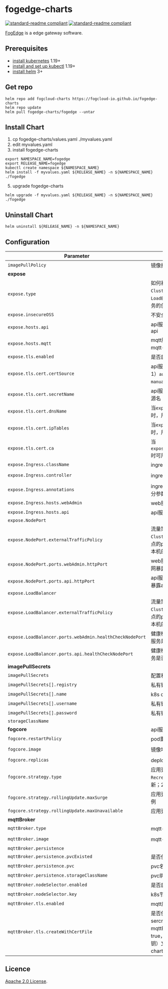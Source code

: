 # fogedge-charts
[![standard-readme compliant](https://img.shields.io/badge/licence-Apache%202.0-blue)](https://www.apache.org/licenses/LICENSE-2.0) [![standard-readme compliant](https://img.shields.io/static/v1?label=official&message=demo&color=<COLOR>)](https://app.fogcloud.io)

[FogEdge]() is a edge gateway software.

## Prerequisites

- [install kubernetes](https://docs.k3s.io/installation) 1.19+ 
- [install and set up kubectl](https://kubernetes.io/docs/tasks/tools/install-kubectl-linux/) 1.19+
- [install helm](https://helm.sh/docs/intro/install/) 3+

## Get repo

```console
helm repo add fogcloud-charts https://fogcloud-io.github.io/fogedge-charts
helm repo update
helm pull fogedge-charts/fogedge --untar
```

## Install Chart

1. cp fogedge-charts/values.yaml ./myvalues.yaml
2. edit myvalues.yaml
3. install fogedge-charts
```console
export NAMESPACE_NAME=fogedge
export RELEASE_NAME=fogedge
kubectl create namespace ${NAMESPACE_NAME}
helm install -f myvalues.yaml ${RELEASE_NAME} -n ${NAMESPACE_NAME} ./fogedge
```
5. upgrade fogedge-charts
```console
helm upgrade -f myvalues.yaml ${RELEASE_NAME} -n ${NAMESPACE_NAME} ./fogedge 
```

## Uninstall Chart

```console
helm uninstall ${RELEASE_NAME} -n ${NAMESPACE_NAME}
```

## Configuration

| Parameter | Description | Default |
| --- | --- | --- |
| `imagePullPolicy` | 镜像拉取策略 | `Always` | 
| **expose** | | | 
| `expose.type` | 如何暴露服务：`Ingress`、`ClusterIP`、`NodePort`或`LoadBalancer`，其他值将被忽略，服务的创建将被跳过。| `ClusterIP` |
| `expose.insecureOSS` | 不安全的oss下载 | `true` | 
| `expose.hosts.api` | api服务域名，用于前端服务访问后端api | `localhost` | 
| `expose.hosts.mqtt` | mqtt服务域名，用于前端服务访问mqtt-websocket服务 | `localhost` | 
| `expose.tls.enabled` | 是否启用HTTP接口 tls | `false` |
| `expose.tls.cert.certSource` | api服务证书的来源：`auto`或`manual`；1）`auto`：生成自签名证书；2）`manual`：手动设置证书 | `auto` |
| `expose.tls.cert.secretName` | api服务所用证书对应的k8s secret资源名 | `fogedge-tls` |
| `expose.tls.cert.dnsName` | 当`expose.tls.cert.certSource`=`auto`时，用于生成x509证书 | `["fogcore", "mqtt-broker", "localhost"]` |
| `expose.tls.cert.ipTables` | 当`expose.tls.cert.certSource`=`auto`时，用于生成x509证书 | `["127.0.0.1"]` |
| `expose.tls.cert.ca` | 当`expose.tls.cert.certSource`=`manual`时可用，用于设置ca证书 | |
| `expose.Ingress.className` | ingress class资源名| `traefik` |
| `expose.Ingress.controller` | ingress controller类型 | `traefik.io/ingress-controller` |
| `expose.Ingress.annotations` | ingress注释，可以用来设置ingress部分参数 | `{}` |
| `expose.Ingress.hosts.webAdmin` | web服务域名，用于ingress路由 | `localhost` |
| `expose.Ingress.hosts.api` | api服务域名，用于ingress路由 | `localhost` |
| `expose.NodePort` |  |  |
| `expose.NodePort.externalTrafficPolicy` | 流量策略：`Cluster`或`Local`；1）`Cluster`：流量可以转发到其他k8s节点的pod，2）`Local`：流量只转发给本机的pod| `Local` | 
| `expose.NodePort.ports.webAdmin.httpPort` | web服务的NodePort端口，可用于外网暴露web服务 | `8888` |
| `expose.NodePort.ports.api.httpPort` | api服务的NodePort端口，可用于外网暴露api服务 | `8000` |
| `expose.LoadBalancer` | | |
| `expose.LoadBalancer.externalTrafficPolicy` | 流量策略：`Cluster`或`Local`；1）`Cluster`：流量可以转发到其他k8s节点的pod，2）`Local`：流量只转发给本机的pod | `Local` |
| `expose.LoadBalancer.ports.webAdmin.healthCheckNodePort` | 健康检查端口，用于外部slb检测web服务是否正常运行 | `8880` |
| `expose.LoadBalancer.ports.api.healthCheckNodePort` | 健康检查端口，用于外部slb检测api服务是否正常运行 | `8880` |
| **imagePullSecrets** | | |
| `imagePullSecrets` | 配置私有镜像仓库源 | |
| `imagePullSecrets[].registry` | 私有镜像仓库地址 | `""` | 
| `imagePullSecrets[].name` | k8s dockerconfigjson secret名称 | `""` | 
| `imagePullSecrets[].username` | 私有镜像仓库用户名 | `""` |
| `imagePullSecrets[].password`| 私有镜像仓库密码 | `""` |
| `storageClassName` |  | `local-path` |
| **fogcore** | api服务相关配置 | |
| `fogcore.restartPolicy` | pod重启策略：`Always` | `Always` |
| `fogcore.image` | 镜像地址 | `ghcr.io/fogcloud-io/fogcloud` | 
| `fogcore.replicas` | deployment复制节点数量 | `1` |
| `fogcore.strategy.type` | 应用更新策略：`RollingUpdate`，`Recreate`；1）`RollingUpdate`滚动更新；2）`Recreate`重启更新 | `RollingUpdate` |
| `fogcore.strategy.rollingUpdate.maxSurge` | 应用更新时最大新版本pod新增数量比例| `25%` |
| `fogcore.strategy.rollingUpdate.maxUnavailable` | 应用更新时的最大不可用pod数量 | `25%` |
| **mqttBroker** | | |
| `mqttBroker.type` | mqtt-broker类型：`nanomq`| `nanomq` |
| `mqttBroker.image` | mqtt-broker镜像 | `emqx/nanomq:0.18.2-slim` |
| `mqttBroker.persistence` | | |
| `mqttBroker.persistence.pvcExisted` | 是否使用已存在的pvc | `false`|
| `mqttBroker.persistence.pvc` | pvc名称 | `emqx-pvc` |
| `mqttBroker.persistence.storageClassName` | pvc绑定的`stogrageClassName` | `local-path` |
| `mqttBroker.nodeSelector.enabled` | 是否启用pod节点选择 | `false` |
| `mqttBroker.nodeSelector.key` | k8s节点名 | |   
| `mqttBroker.tls.enabled` | mqtt应用是否启用tls  | |
| `mqttBroker.tls.createWithCertFile` | 是否使用证书文件创建mqtt应用的sercret对象，启用mqttBroker.internal.tls时有效；若为true，可将*.crt（证书）, *.key（密钥）文件放到fogcloud-charts/configs/cert/mqtt目录下 |  | 

## Licence

[Apache 2.0 License](https://github.com/fission/.github/blob/main/LICENSE).
